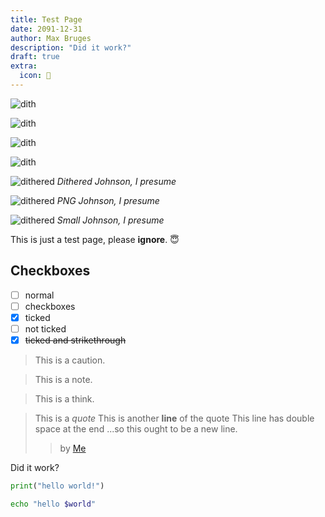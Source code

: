 ```yaml
---
title: Test Page
date: 2091-12-31
author: Max Bruges
description: "Did it work?"
draft: true
extra:
  icon: 🧪
---
```


![dith](/images/dith-athens.webp)


![dith](/images/dith-max.webp)

![dith](/images/dith-canute.webp)

![dith](/images/dith-pen.webp)

![dithered](/images/dith-johnson.webp)
*Dithered Johnson, I presume*


![dithered](/images/dith-johnson.png)
*PNG Johnson, I presume*


![dithered](/images/small-johnson.webp)
*Small Johnson, I presume*

This is just a test page, please **ignore**. 😇

## Checkboxes

- [ ] normal
- [ ] checkboxes
- [x] ticked
- [ ] not ticked
- [x] ~~ticked and strikethrough~~

>[](caution)
> This is a caution.

>[](note)
> This is a note.

>[](think)
> This is a think.


> This is a *quote*
> This is another **line** of the quote
> This line has double space at the end
> ...so this ought to be a new line.
>> by [Me](@/about.md)

Did it work?

```python
print("hello world!")
```

```bash
echo "hello $world"
```
